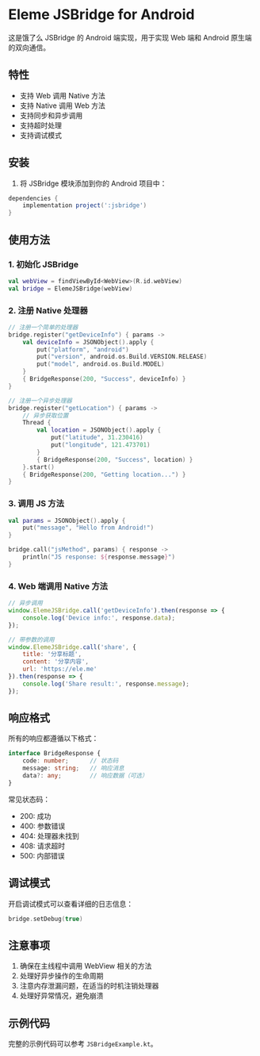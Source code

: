 # Eleme JSBridge for Android

这是饿了么 JSBridge 的 Android 端实现，用于实现 Web 端和 Android 原生端的双向通信。

## 特性

- 支持 Web 调用 Native 方法
- 支持 Native 调用 Web 方法
- 支持同步和异步调用
- 支持超时处理
- 支持调试模式

## 安装

1. 将 JSBridge 模块添加到你的 Android 项目中：

```gradle
dependencies {
    implementation project(':jsbridge')
}
```

## 使用方法

### 1. 初始化 JSBridge

```kotlin
val webView = findViewById<WebView>(R.id.webView)
val bridge = ElemeJSBridge(webView)
```

### 2. 注册 Native 处理器

```kotlin
// 注册一个简单的处理器
bridge.register("getDeviceInfo") { params ->
    val deviceInfo = JSONObject().apply {
        put("platform", "android")
        put("version", android.os.Build.VERSION.RELEASE)
        put("model", android.os.Build.MODEL)
    }
    { BridgeResponse(200, "Success", deviceInfo) }
}

// 注册一个异步处理器
bridge.register("getLocation") { params ->
    // 异步获取位置
    Thread {
        val location = JSONObject().apply {
            put("latitude", 31.230416)
            put("longitude", 121.473701)
        }
        { BridgeResponse(200, "Success", location) }
    }.start()
    { BridgeResponse(200, "Getting location...") }
}
```

### 3. 调用 JS 方法

```kotlin
val params = JSONObject().apply {
    put("message", "Hello from Android!")
}

bridge.call("jsMethod", params) { response ->
    println("JS response: ${response.message}")
}
```

### 4. Web 端调用 Native 方法

```javascript
// 异步调用
window.ElemeJSBridge.call('getDeviceInfo').then(response => {
    console.log('Device info:', response.data);
});

// 带参数的调用
window.ElemeJSBridge.call('share', {
    title: '分享标题',
    content: '分享内容',
    url: 'https://ele.me'
}).then(response => {
    console.log('Share result:', response.message);
});
```

## 响应格式

所有的响应都遵循以下格式：

```typescript
interface BridgeResponse {
    code: number;      // 状态码
    message: string;   // 响应消息
    data?: any;        // 响应数据（可选）
}
```

常见状态码：
- 200: 成功
- 400: 参数错误
- 404: 处理器未找到
- 408: 请求超时
- 500: 内部错误

## 调试模式

开启调试模式可以查看详细的日志信息：

```kotlin
bridge.setDebug(true)
```

## 注意事项

1. 确保在主线程中调用 WebView 相关的方法
2. 处理好异步操作的生命周期
3. 注意内存泄漏问题，在适当的时机注销处理器
4. 处理好异常情况，避免崩溃

## 示例代码

完整的示例代码可以参考 `JSBridgeExample.kt`。 